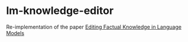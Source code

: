 # lm-knowledge-editor
Re-implementation of the paper [Editing Factual Knowledge in Language Models](https://arxiv.org/abs/2104.08164)
